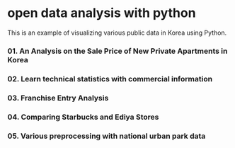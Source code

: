 # open data analysis with python
This is an example of visualizing various public data in Korea using Python.
### 01. An Analysis on the Sale Price of New Private Apartments in Korea
### 02. Learn technical statistics with commercial information
### 03. Franchise Entry Analysis
### 04. Comparing Starbucks and Ediya Stores
### 05. Various preprocessing with national urban park data
